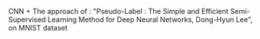 CNN + The approach of : "Pseudo-Label : The Simple and Efficient Semi-Supervised Learning
Method for Deep Neural Networks, Dong-Hyun Lee", on MNIST dataset
